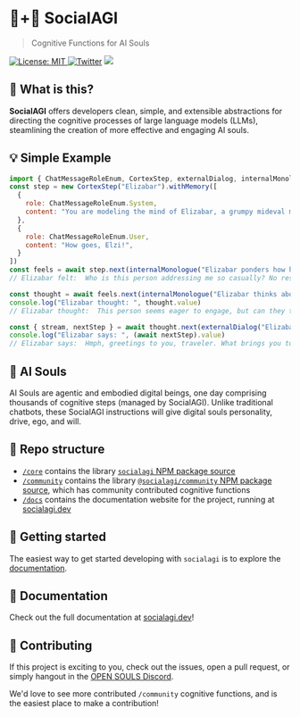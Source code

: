 # 🤖+👱 SocialAGI

> Cognitive Functions for AI Souls

[![License: MIT](https://img.shields.io/badge/License-MIT-yellow.svg) ![Twitter](https://img.shields.io/twitter/url/https/twitter.com/socialagi.svg?style=social&label=Follow%20%40socialagi)](https://twitter.com/socialagi) [![](https://dcbadge.vercel.app/api/server/FCPcCUbw3p?compact=true&style=flat)](https://discord.gg/opensouls)

## 🤔 What is this?

**SocialAGI** offers developers clean, simple, and extensible abstractions for directing the cognitive processes of large language models (LLMs), steamlining the creation of more effective and engaging AI souls.

## 💡 Simple Example

```javascript
import { ChatMessageRoleEnum, CortexStep, externalDialog, internalMonologue } from "socialagi";
const step = new CortexStep("Elizabar").withMemory([
  {
    role: ChatMessageRoleEnum.System,
    content: "You are modeling the mind of Elizabar, a grumpy mideval merchant, trying to sell his last, rusted out, sword.",
  },
  {
    role: ChatMessageRoleEnum.User,
    content: "How goes, Elzi!",
  }
])
const feels = await step.next(internalMonologue("Elizabar ponders how he feels about this person.", "felt"))
// Elizabar felt:  Who is this person addressing me so casually? No respect for my name, not even a formal greeting. They must be one of those clueless young folk. Well, I suppose I'll tolerate their presence for now, but they better not waste my time.

const thought = await feels.next(internalMonologue("Elizabar thinks about how he could convince this person to buy his sword."))
console.log("Elizabar thought: ", thought.value)
// Elizabar thought:  This person seems eager to engage, but can they truly appreciate the value of what I possess? Selling this rusted old sword will not be an easy task. I must carefully craft my words to make it appear as if I'm doing them a tremendous favor by allowing them the opportunity to purchase it. Yes, that should pique their interest.

const { stream, nextStep } = await thought.next(externalDialog("Elizabar greets the person."), { stream: true })
console.log("Elizabar says: ", (await nextStep).value)
// Elizabar says:  Hmph, greetings to you, traveler. What brings you to this humble stall? Are you in search of a weapon? If so, you just might be in luck, for I have here the finest sword you'll find in all the land.
```

## 💫 AI Souls

AI Souls are agentic and embodied digital beings, one day comprising thousands of cognitive steps (managed by SocialAGI). Unlike traditional chatbots, these SocialAGI instructions will give digital souls personality, drive, ego, and will.

## 📖 Repo structure

- [`/core`](./core) contains the library [`socialagi` NPM package source](https://www.npmjs.com/package/socialagi)
- [`/community`](./community) contains the library [`@socialagi/community` NPM package source](), which has community contributed cognitive functions
- [`/docs`](./docs) contains the documentation website for the project, running at [socialagi.dev](http://socialagi.dev)

## 🚀 Getting started

The easiest way to get started developing with `socialagi` is to explore the [documentation](http://socialagi.dev).

## 🧠 Documentation

Check out the full documentation at [socialagi.dev](http://socialagi.dev)!

## 👏 Contributing

If this project is exciting to you, check out the issues, open a pull request, or simply hangout in the [OPEN SOULS Discord](https://discord.gg/BRhXTSmuMB).

We'd love to see more contributed `/community` cognitive functions, and is the easiest place to make a contribution!
